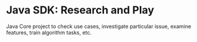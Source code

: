 # Java SDK: Research and Play
Java Core project to check use cases, investigate particular issue, examine features, train algorithm tasks, etc.
